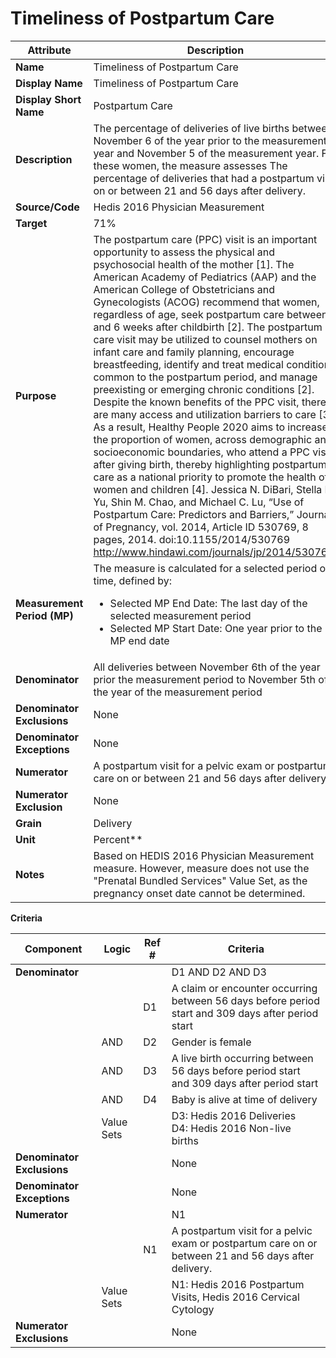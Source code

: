 


# Timeliness of Postpartum Care



| Attribute | Description |
|----------------------------------------|---------------------------------------------------------------------------------------------------------------|
| **Name** | Timeliness of Postpartum Care |
| **Display Name** | Timeliness of Postpartum Care |
| **Display Short Name** | Postpartum Care |
| **Description** | The percentage of deliveries of live births between November 6 of the year prior to the measurement year and November 5 of the measurement year. For these women, the measure assesses The percentage of deliveries that had a postpartum visit on or between 21 and 56 days after delivery. |
| **Source/Code** | Hedis 2016 Physician Measurement |
| **Target** | 71% |
| **Purpose** | The postpartum care (PPC) visit is an important opportunity to assess the physical and psychosocial health of the mother [1]. The American Academy of Pediatrics (AAP) and the American College of Obstetricians and Gynecologists (ACOG) recommend that women, regardless of age, seek postpartum care between 4 and 6 weeks after childbirth [2]. The postpartum care visit may be utilized to counsel mothers on infant care and family planning, encourage breastfeeding, identify and treat medical conditions common to the postpartum period, and manage preexisting or emerging chronic conditions [2]. Despite the known benefits of the PPC visit, there are many access and utilization barriers to care [3]. As a result, Healthy People 2020 aims to increase the proportion of women, across demographic and socioeconomic boundaries, who attend a PPC visit after giving birth, thereby highlighting postpartum care as a national priority to promote the health of women and children [4]. Jessica N. DiBari, Stella M. Yu, Shin M. Chao, and Michael C. Lu, “Use of Postpartum Care: Predictors and Barriers,” Journal of Pregnancy, vol. 2014, Article ID 530769, 8 pages, 2014. doi:10.1155/2014/530769 http://www.hindawi.com/journals/jp/2014/530769/ |
| **Measurement Period (MP)** | The measure is calculated for a selected period of time, defined by:<ul><li>Selected MP End Date: The last day of the selected measurement period</li><li> Selected MP Start Date: One year prior to the MP end date </li></ul>|
| **Denominator** | All deliveries between November 6th of the year prior the measurement period to November 5th of the year of the measurement period  
|**Denominator Exclusions**|None|
|**Denominator Exceptions**|None|
|**Numerator**|A postpartum visit for a pelvic exam or postpartum care on or between 21 and 56 days after delivery |
|**Numerator Exclusion**|None|
|**Grain**|Delivery|
|**Unit**|Percent**|
|**Notes**|Based on HEDIS 2016 Physician Measurement measure. However, measure does not use the "Prenatal Bundled Services" Value Set, as the pregnancy onset date cannot be determined.|


**Criteria**


|Component|Logic|Ref #|Criteria|
|---------|-----|-------|--------|
|**Denominator**| | | D1 AND D2 AND D3 |
| | | D1 | A claim or encounter occurring between 56 days before period start and 309 days after period start |
| | AND | D2 | Gender is female |
| | AND | D3 | A live birth occurring between 56 days before period start and 309 days after period start |
| | AND | D4 | Baby is alive at time of delivery |
| |  Value Sets | | D3: Hedis 2016 Deliveries <br> D4: Hedis 2016 Non-live births|
|**Denominator Exclusions**| | | None |
|**Denominator Exceptions**| | | None |
|**Numerator**| | | N1 |
| | | N1 | A postpartum visit for a pelvic exam or postpartum care on or between 21 and 56 days after delivery. |
| | Value Sets | | N1: Hedis 2016 Postpartum Visits, Hedis 2016 Cervical Cytology  |
|**Numerator Exclusions**| | | None |